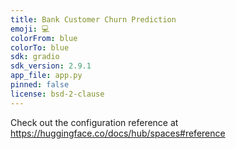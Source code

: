 ```yaml
---
title: Bank Customer Churn Prediction
emoji: 💻
colorFrom: blue
colorTo: blue
sdk: gradio
sdk_version: 2.9.1
app_file: app.py
pinned: false
license: bsd-2-clause
---
```


Check out the configuration reference at https://huggingface.co/docs/hub/spaces#reference
